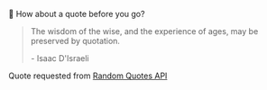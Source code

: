 📣 How about a quote before you go?

> The wisdom of the wise, and the experience of ages, may be preserved by quotation.
>
> <p>- Isaac D'Israeli</p>

Quote requested from [Random Quotes API](https://github.com/lukePeavey/quotable)
